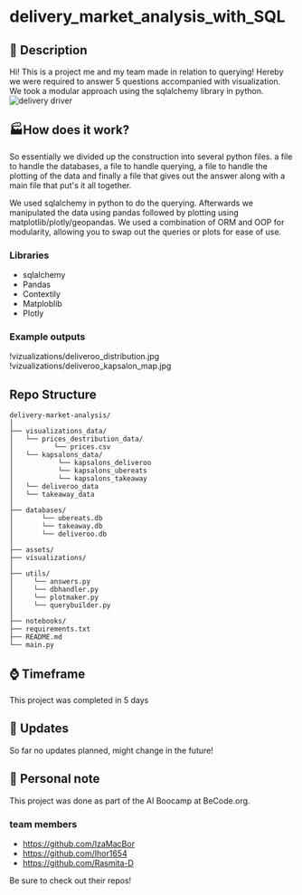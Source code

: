 # delivery_market_analysis_with_SQL
## &#x1F4DC; Description
Hi! This is a project me and my team made in relation to querying! Hereby we were required to answer 5 questions accompanied with visualization. 
We took a modular approach using the sqlalchemy library in python.
![delivery driver](https://github.com/Kevin-Van-Hoorebeek/delivery-market-analysis/assets/deliverydude.gif)

## :factory:How does it work?
So essentially we divided up the construction into several python files. a file to handle the databases, a file to handle querying, a file to handle the plotting of the data and finally a file that gives out the answer along with a main file that put's it all together. 

We used sqlalchemy in python to do the querying. Afterwards we manipulated the data using pandas followed by plotting using matplotlib/plotly/geopandas. We used a combination of ORM and OOP for modularity, allowing you to swap out the queries or plots for ease of use.

### Libraries
* sqlalchemy
* Pandas
* Contextily
* Matploblib
* Plotly

### Example outputs
!vizualizations/deliveroo_distribution.jpg
!vizualizations/deliveroo_kapsalon_map.jpg

## Repo Structure
```plaintext 
delivery-market-analysis/
│
├── visualizations_data/             
│   └── prices_destribution_data/             
│          └── prices.csv
│   └── kapsalons_data/
│           └── kapsalons_deliveroo
│           └── kapsalons_ubereats
│           └── kapsalons_takeaway
│   └── deliveroo_data
│   └── takeaway_data
│
├── databases/                  
│       └── ubereats.db
│       └── takeaway.db
│       └── deliveroo.db
│
├── assets/
├── visualizations/
│ 
├── utils/
│     └── answers.py
│     └── dbhandler.py
│     └── plotmaker.py
│     └── querybuilder.py
│ 
├── notebooks/
├── requirements.txt                                            
├── README.md                  
└── main.py
```
## :watch: Timeframe 
This project was completed in 5 days

## :panda_face: Updates
So far no updates planned, might change in the future!

## :pushpin: Personal note
This project was done as part of the AI Boocamp at BeCode.org.
### team members
* https://github.com/IzaMacBor
* https://github.com/Ihor1654
* https://github.com/Rasmita-D

Be sure to check out their repos!
